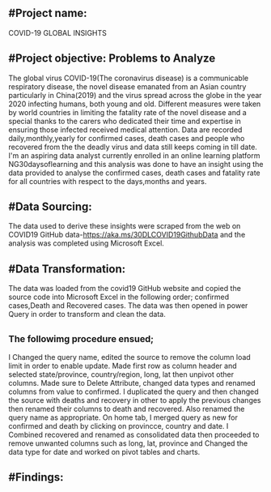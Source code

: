 #Project name: 
-------------
COVID-19 GLOBAL INSIGHTS

#Project objective: Problems to Analyze
-----------
The global virus COVID-19(The coronavirus disease) is a communicable respiratory disease, the novel disease emanated from an Asian country particularly in China(2019) and the virus spread across the globe in the year 2020 infecting humans, both young and old. Different measures were taken by world countries in limiting the fatality rate of the novel disease and a special thanks to the carers who dedicated their time and expertise in ensuring those infected received medical attention.
Data are recorded daily,monthly,yearly for confirmed cases, death cases and people who recovered from the the deadly virus and data still keeps coming in till date. I'm an aspiring data analyst currently enrolled in an online learning platform NG30daysoflearning and this analysis was done to have an insight using the data provided to analyse the confirmed cases, death cases and fatality rate for all countries with respect to the days,months and years.

#Data Sourcing:
---------
The data used to derive these insights were scraped from the web on COVID19 GitHub data-https://aka.ms/30DLCOVID19GithubData and the analysis was completed using Microsoft Excel.

#Data Transformation:
------------
The data was loaded from the covid19 GitHub website and copied the source code into Microsoft Excel in the following order; confirmed cases,Death and Recovered cases.
The data was then opened in power Query in order to transform and clean the data.

<sup>The followimg procedure ensued;<sup>
--------
I Changed the query name, edited the source to remove the column load limit in order to enable update. Made first row as column header and selected state/province, country/region, long, lat then unpivot other columns.
Made sure to Delete Attribute, changed data types and renamed columns from value to confirmed. 
I duplicated the query and then changed the source with deaths and recovery in other to apply the previous changes then renamed their columns to death and recovered. Also renamed the query name as appropriate. 
On home tab, I merged query as new for confirmed and death by clicking on provincce, country and date. 
I Combined recovered and renamed as consolidated data then proceeded to remove unwanted columns such as long, lat, province and Changed the data type for date and worked on pivot tables and charts.

#Findings:
-----
